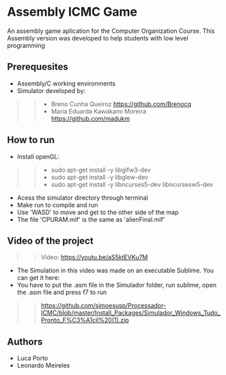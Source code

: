# Assembly ICMC Game
An assembly game aplication for the Computer Organization Course. This Assembly version 
was developed to help students with low level programming 

## Prerequesites
 - Assembly/C working environments
 - Simulator developed by:
  >> - Breno Cunha Queiroz https://github.com/Brenocq
  >> - Maria Eduarda Kawakami Moreira https://github.com/madukm
  
## How to run
 - Install openGL:
 >> - sudo apt-get install -y libglfw3-dev
 >> - sudo apt-get install -y libglew-dev
 >> - sudo apt-get install -y libncurses5-dev libncursesw5-dev

 - Acess the simulator directory through terminal
 - Make run to compile and run
 - Use 'WASD' to move and get to the other side of the map
 - The file 'CPURAM.mif' is the same as 'alienFinal.mif'
 
## Video of the project
 >>Video: https://youtu.be/aS5ktEVKu7M

 - The Simulation in this video was made on an executable Sublime. You can get it here:
 - You have to put the .asm file in the Simulador folder, run sublime, open the .asm file and press f7 to run
 >> https://github.com/simoesusp/Processador-ICMC/blob/master/Install_Packages/Simulador_Windows_Tudo_Pronto_F%C3%A1cil%20(1).zip
 
## Authors
 - Luca Porto
 - Leonardo Meireles

